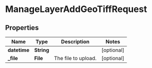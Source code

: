 

# ManageLayerAddGeoTiffRequest


## Properties

| Name | Type | Description | Notes |
|------------ | ------------- | ------------- | -------------|
|**datetime** | **String** |  |  [optional] |
|**_file** | **File** | The file to upload. |  [optional] |



